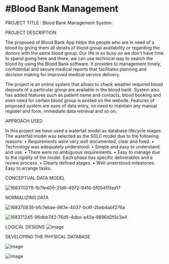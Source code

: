 
# #Blood Bank Management


PROJECT TITLE :  Blood Bank Management System.


PROJECT DESCRIPTION

The proposed of Blood Bank App helps the people who are in need of a blood by giving them all details of blood group availability or regarding the donors with the same blood group. Our life is so busy so we don't have time to spend going here and there, we can use technical way to search the blood by using the Blood Bank software. It provides to management timely, confidential and secure medical reports that facilitates planning and decision making for improved medical service delivery.

The project is an online system that allows to check weather required blood deposits of a particular group are available in the blood bank. System also has added features such as patient name and contacts, blood booking and even need for certain blood group is posted on the website. Features of proposed system are ease of data entry, no need to maintain any manual register and form, immediate data retrieval and so on.


APPROACH USED

In this project we have used a waterfall model as database lifecycle stages. The waterfall model was selected as the SDLC model due to the following reasons:
•	Requirements were very well documented, clear and fixed.
•	Technology was adequately understood.
•	Simple and easy to understand and use.
•	There were no ambiguous requirements.
•	Easy to manage due to the rigidity of the model. Each phase has specific deliverables and a review process.
•	Clearly defined stages.
•	Well understood milestones. Easy to arrange tasks.
 


CONCEPTUAL DATA MODEL

 
![168370279-fb7fe405-21d6-4972-94f4-5f054f5faa17](https://user-images.githubusercontent.com/77065085/179967733-b4e47520-aef5-4b33-bd94-8d352a311ed6.png)



NORMALIZING DATA

![168370838-bfc7ebae-983e-4037-bc8f-2beb4abf276a](https://user-images.githubusercontent.com/77065085/179968657-52cd1a7b-6a7f-4a14-8499-737626447a8f.png)




 
![168371245-96dbb742-76d5-4dbe-a42a-9896d2f5c3e4](https://user-images.githubusercontent.com/77065085/179968590-caec01e5-49cd-40af-9953-f0acae86e8e1.png)



LOGICAL  DESIGNS
![image](https://user-images.githubusercontent.com/77065085/168371765-e52b9be4-676a-4ae0-b040-557dcf16ff69.png)


 


DEVELOPING THE PHYSICAL DATABASE


![image](https://user-images.githubusercontent.com/77065085/168372612-f9410255-2816-405e-a741-7b7327011084.png)

 ![image](https://user-images.githubusercontent.com/77065085/168372902-5f8837e7-5421-43e8-945d-9f9c4fda6b75.png)

 
